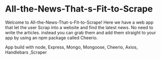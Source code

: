 # All-the-News-That-s-Fit-to-Scrape

Welcome to All-the-News-That-s-Fit-to-Scrape! Here we have a web app that let the user Scrap into a website and find the latest news.
No need to write the articles. instead you can grab them and add them straight to your app by using an npm package called Cheerio.

App build with node, Express, Mongo, Mongoose, Cheerio, Axios, Handlebars ,Scraper
